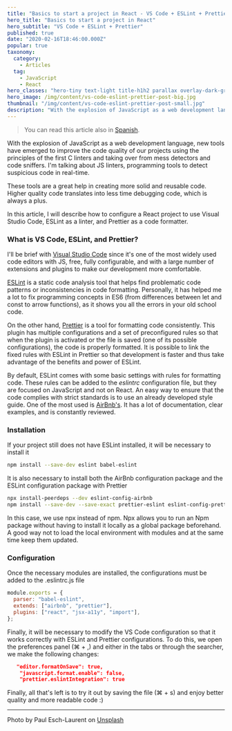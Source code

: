 ```yaml
---
title: "Basics to start a project in React - VS Code + ESLint + Prettier"
hero_title: "Basics to start a project in React"
hero_subtitle: "VS Code + ESLint + Prettier"
published: true
date: "2020-02-16T18:46:00.000Z"
popular: true
taxonomy:
  category:
    - Articles
  tag:
    - JavaScript
    - React
hero_classes: "hero-tiny text-light title-h1h2 parallax overlay-dark-gradient"
hero_image: /img/content/vs-code-eslint-prettier-post-big.jpg
thumbnail: "/img/content/vs-code-eslint-prettier-post-small.jpg"
description: "With the explosion of JavaScript as a web development language, new tools have emerged to improve the code quality of our projects."
---
```


> You can read this article also in [Spanish](/es/vs-code-eslint-prettier).

With the explosion of JavaScript as a web development language, new tools have emerged to improve the code quality of our projects using the principles of the first C linters and taking over from mess detectors and code sniffers. I'm talking about JS linters, programming tools to detect suspicious code in real-time.

These tools are a great help in creating more solid and reusable code. Higher quality code translates into less time debugging code, which is always a plus.

In this article, I will describe how to configure a React project to use Visual Studio Code, ESLint as a linter, and Prettier as a code formatter.

### What is VS Code, ESLint, and Prettier?

I'll be brief with [Visual Studio Code](https://code.visualstudio.com/) since it's one of the most widely used code editors with JS, free, fully configurable, and with a large number of extensions and plugins to make our development more comfortable.

[ESLint](https://eslint.org/) is a static code analysis tool that helps find problematic code patterns or inconsistencies in code formatting. Personally, it has helped me a lot to fix programming concepts in ES6 (from differences between let and const to arrow functions), as it shows you all the errors in your old school code.

On the other hand, [Prettier](https://prettier.io/) is a tool for formatting code consistently. This plugin has multiple configurations and a set of preconfigured rules so that when the plugin is activated or the file is saved (one of its possible configurations), the code is properly formatted. It is possible to link the fixed rules with ESLint in Prettier so that development is faster and thus take advantage of the benefits and power of ESLint.

By default, ESLint comes with some basic settings with rules for formatting code. These rules can be added to the _eslintrc_ configuration file, but they are focused on JavaScript and not on React. An easy way to ensure that the code complies with strict standards is to use an already developed style guide. One of the most used is [AirBnb's](https://github.com/airbnb/javascript/tree/master/packages/eslint-config-airbnb). It has a lot of documentation, clear examples, and is constantly reviewed.

### Installation

If your project still does not have ESLint installed, it will be necessary to install it

```bash
npm install --save-dev eslint babel-eslint
```

It is also necessary to install both the AirBnb configuration package and the ESLint configuration package with Prettier

```bash
npx install-peerdeps --dev eslint-config-airbnb
npm install --save-dev --save-exact prettier-eslint eslint-config-prettier
```

In this case, we use npx instead of npm. Npx allows you to run an Npm package without having to install it locally as a global package beforehand. A good way not to load the local environment with modules and at the same time keep them updated.

### Configuration

Once the necessary modules are installed, the configurations must be added to the .eslintrc.js file

```javascript
module.exports = {
  parser: "babel-eslint",
  extends: ["airbnb", "prettier"],
  plugins: ["react", "jsx-a11y", "import"],
};
```

Finally, it will be necessary to modify the VS Code configuration so that it works correctly with ESLint and Prettier configurations. To do this, we open the preferences panel (⌘ + ,) and either in the tabs or through the searcher, we make the following changes:

```json
   "editor.formatOnSave": true,
    "javascript.format.enable": false,
    "prettier.eslintIntegration": true
```

Finally, all that's left is to try it out by saving the file (⌘ + s) and enjoy better quality and more readable code :)

---

Photo by Paul Esch-Laurent on [Unsplash](https://unsplash.com/)

